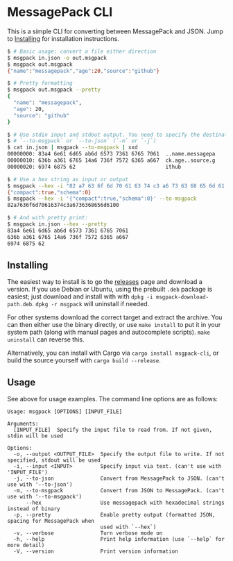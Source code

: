 # MessagePack CLI

This is a simple CLI for converting between MessagePack and JSON. Jump to
[Installing](#installing) for installation instructions.

```sh
$ # Basic usage: convert a file either direction
$ msgpack in.json -o out.msgpack
$ msgpack out.msgpack
{"name":"messagepack","age":20,"source":"github"}

$ # Pretty formatting
$ msgpack out.msgpack --pretty
{
  "name": "messagepack",
  "age": 20,
  "source": "github"
}

$ # Use stdin input and stdout output. You need to specify the destination type with
$ # `--to-msgpack` or `--to-json` (`-m` or `-j`)
$ cat in.json | msgpack --to-msgpack | xxd
00000000: 83a4 6e61 6d65 ab6d 6573 7361 6765 7061  ..name.messagepa
00000010: 636b a361 6765 14a6 736f 7572 6365 a667  ck.age..source.g
00000020: 6974 6875 62                             ithub

$ # Use a hex string as input or output
$ msgpack --hex -i "82 a7 63 6f 6d 70 61 63 74 c3 a6 73 63 68 65 6d 61 00" --to-json
{"compact":true,"schema":0}
$ msgpack --hex -i '{"compact":true,"schema":0}' --to-msgpack
82a7636f6d70616374c3a6736368656d6100

$ # And with pretty print:
$ msgpack in.json --hex --pretty
83a4 6e61 6d65 ab6d 6573 7361 6765 7061
636b a361 6765 14a6 736f 7572 6365 a667
6974 6875 62
```

## Installing

The easiest way to install is to go the [releases] page and download a version.
If you use Debian or Ubuntu, using the prebuilt `.deb` package is easiest; just
download and install with with `dpkg -i msgpack-download-path.deb`.
`dpkg -r msgpack` will uninstall if needed.

For other systems download the correct target and extract the archive. You can
then either use the binary directly, or use `make install` to put it in your
system path (along with manual pages and autocomplete scripts). `make uninstall`
can reverse this.

Alternatively, you can install with Cargo via `cargo install msgpack-cli`, or
build the source yourself with `cargo build --release`.

[releases]: https://github.com/pluots/msgpack-cli/releases

## Usage

See above for usage examples. The command line options are as follows:

```
Usage: msgpack [OPTIONS] [INPUT_FILE]

Arguments:
  [INPUT_FILE]  Specify the input file to read from. If not given, stdin will be used

Options:
  -o, --output <OUTPUT_FILE>  Specify the output file to write. If not specified, stdout will be used
  -i, --input <INPUT>         Specify input via text. (can't use with 'INPUT_FILE')
  -j, --to-json               Convert from MessagePack to JSON. (can't use with '--to-json')
  -m, --to-msgpack            Convert from JSON to MessagePack. (can't use with '--to-msgpack')
      --hex                   Use messagepack with hexadecimal strings instead of binary
  -p, --pretty                Enable pretty output (formatted JSON, spacing for MessagePack when
                              used with `--hex`)
  -v, --verbose               Turn verbose mode on
  -h, --help                  Print help information (use `--help` for more detail)
  -V, --version               Print version information
```
